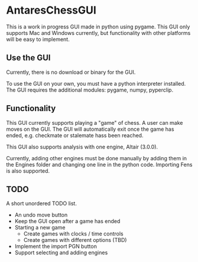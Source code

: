 # AntaresChessGUI

This is a work in progress GUI made in python using pygame.
This GUI only supports Mac and Windows currently, but functionality with other platforms will be easy to implement.

## Use the GUI

Currently, there is no download or binary for the GUI.

To use the GUI on your own, you must have a python interpreter installed.
The GUI requires the additional modules: pygame, numpy, pyperclip.

## Functionality

This GUI currently supports playing a "game" of chess. A user can make moves on the GUI.
The GUI will automatically exit once the game has ended, e.g. checkmate or stalemate hass been reached.

This GUI also supports analysis with one engine, Altair (3.0.0).

Currently, adding other engines must be done manually by adding them in the Engines folder and changing one line in the python code.
Importing Fens is also supported.

## TODO

A short unordered TODO list.

- An undo move button
- Keep the GUI open after a game has ended
- Starting a new game
  - Create games with clocks / time controls
  - Create games with different options (TBD)
- Implement the import PGN button
- Support selecting and adding engines
